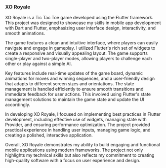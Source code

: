 ### XO Royale

XO Royale is a Tic Tac Toe game developed using the Flutter framework. This project was designed to showcase my skills in mobile app development with Dart and Flutter, emphasizing user interface design, interactivity, and smooth animations.

The game features a clean and intuitive interface, where players can easily navigate and engage in gameplay. I utilized Flutter's rich set of widgets to create a responsive and visually appealing layout. The game supports single-player and two-player modes, allowing players to challenge each other or play against a simple AI.

Key features include real-time updates of the game board, dynamic animations for moves and winning sequences, and a user-friendly design that adapts to different screen sizes and orientations. The state management is handled efficiently to ensure smooth transitions and immediate feedback for user actions. This involved using Flutter's state management solutions to maintain the game state and update the UI accordingly.

In developing XO Royale, I focused on implementing best practices in Flutter development, including effective use of widgets, managing state with Provider, and ensuring performance optimization. The project provided practical experience in handling user inputs, managing game logic, and creating a polished, interactive application.

Overall, XO Royale demonstrates my ability to build engaging and functional mobile applications using modern frameworks. The project not only highlights my technical skills but also reflects my commitment to creating high-quality software with a focus on user experience and design.
